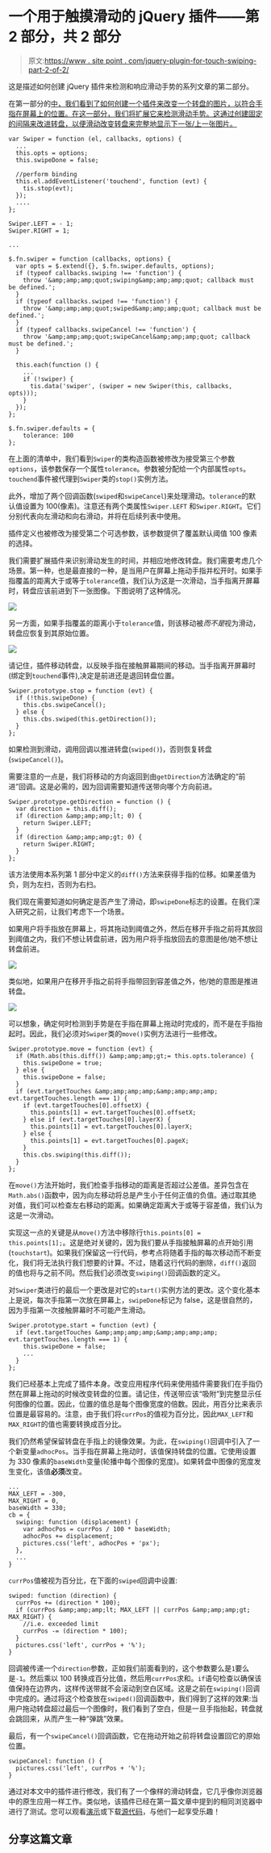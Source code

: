 # 一个用于触摸滑动的 jQuery 插件——第 2 部分，共 2 部分

> 原文:[https://www . site point . com/jquery-plugin-for-touch-swiping-part-2-of-2/](https://www.sitepoint.com/jquery-plugin-for-touch-swiping-part-2-of-2/)

这是描述如何创建 jQuery 插件来检测和响应滑动手势的系列文章的第二部分。

在第一部分的[中，我们看到了如何创建一个插件来改变一个转盘的图片，以符合手指在屏幕上的位置。在这一部分，我们将扩展它来检测滑动手势。这通过创建固定的间隔来改进转盘，以便滑动改变转盘来完整地显示下一张/上一张图片。](https://www.sitepoint.com/jquery-plugin-for-touch-swiping-part-1-of-2/)

```
var Swiper = function (el, callbacks, options) {
  ...
  this.opts = options;
  this.swipeDone = false;

  //perform binding
  this.el.addEventListener('touchend', function (evt) {
    tis.stop(evt);
  });
  ....
};

Swiper.LEFT = - 1;
Swiper.RIGHT = 1;

...

$.fn.swiper = function (callbacks, options) {
  var opts = $.extend({}, $.fn.swiper.defaults, options);
  if (typeof callbacks.swiping !== 'function') {
    throw '&amp;amp;amp;quot;swiping&amp;amp;amp;quot; callback must be defined.';
  }
  if (typeof callbacks.swiped !== 'function') {
    throw '&amp;amp;amp;quot;swiped&amp;amp;amp;quot; callback must be defined.';
  }
  if (typeof callbacks.swipeCancel !== 'function') {
    throw '&amp;amp;amp;quot;swipeCancel&amp;amp;amp;quot; callback must be defined.';
  }

  this.each(function () {
    ...
    if (!swiper) {
      tis.data('swiper', (swiper = new Swiper(this, callbacks, opts)));
    }
  });
};

$.fn.swiper.defaults = {
    tolerance: 100
};
```

在上面的清单中，我们看到`Swiper`的类构造函数被修改为接受第三个参数`options`，该参数保存一个属性`tolerance`。参数被分配给一个内部属性`opts`。`touchend`事件被代理到`Swiper`类的`stop()`实例方法。

此外，增加了两个回调函数(`swiped`和`swipeCancel`)来处理滑动。`tolerance`的默认值设置为 100(像素)。注意还有两个类属性`Swiper.LEFT` 和`Swiper.RIGHT`。它们分别代表向左滑动和向右滑动，并将在后续列表中使用。

插件定义也被修改为接受第二个可选参数，该参数提供了覆盖默认阈值 100 像素的选择。

我们需要扩展插件来识别滑动发生的时间，并相应地修改转盘。我们需要考虑几个场景。第一种，也是最直接的一种，是当用户在屏幕上拖动手指并松开时。如果手指覆盖的距离大于或等于`tolerance`值，我们认为这是一次滑动，当手指离开屏幕时，转盘应该前进到下一张图像。下图说明了这种情况。

![](../Images/8c509f77e679dcc3ad9b8ac2e733f4bf.png)

另一方面，如果手指覆盖的距离小于`tolerance`值，则该移动被*而不是*视为滑动，转盘应恢复到其原始位置。

![](../Images/de5ce4840fce76a0cd84188e46937f92.png)

请记住，插件移动转盘，以反映手指在接触屏幕期间的移动。当手指离开屏幕时(绑定到`touchend`事件),决定是前进还是退回转盘位置。

```
Swiper.prototype.stop = function (evt) {
  if (!this.swipeDone) {
    this.cbs.swipeCancel();
  } else {
    this.cbs.swiped(this.getDirection());
  }
};
```

如果检测到滑动，调用回调以推进转盘(`swiped()`)，否则恢复转盘(`swipeCancel()`)。

需要注意的一点是，我们将移动的方向返回到由`getDirection`方法确定的“前进”回调。这是必需的，因为回调需要知道传送带向哪个方向前进。

```
Swiper.prototype.getDirection = function () {
  var direction = this.diff();
  if (direction &amp;amp;amp;lt; 0) {
    return Swiper.LEFT;
  }
  if (direction &amp;amp;amp;gt; 0) {
    return Swiper.RIGHT;
  }
};
```

该方法使用本系列第 1 部分中定义的`diff()`方法来获得手指的位移。如果差值为负，则为左扫，否则为右扫。

我们现在需要知道如何确定是否产生了滑动，即`swipeDone`标志的设置。在我们深入研究之前，让我们考虑下一个场景。

如果用户将手指放在屏幕上，将其拖动到阈值之外，然后在移开手指之前将其放回到阈值之内，我们不想让转盘前进，因为用户将手指放回去的意图是他/她不想让转盘前进。

![](../Images/b3555ccccc7ae131786a6e40f384e426.png)

类似地，如果用户在移开手指之前将手指带回到容差值之外，他/她的意图是推进转盘。

![](../Images/b909fab44c0518751e736e0afc29ce1b.png)

可以想象，确定何时检测到手势是在手指在屏幕上拖动时完成的，而不是在手指抬起时。因此，我们必须对`Swiper`类的`move()`实例方法进行一些修改。

```
Swiper.prototype.move = function (evt) {
  if (Math.abs(this.diff()) &amp;amp;amp;gt;= this.opts.tolerance) {
    this.swipeDone = true;
  } else {
    this.swipeDone = false;
  }
  if (evt.targetTouches &amp;amp;amp;amp;&amp;amp;amp;amp; evt.targetTouches.length === 1) {
    if (evt.targetTouches[0].offsetX) {
      this.points[1] = evt.targetTouches[0].offsetX;
    } else if (evt.targetTouches[0].layerX) {
      this.points[1] = evt.targetTouches[0].layerX;
    } else {
      this.points[1] = evt.targetTouches[0].pageX;
    }
    this.cbs.swiping(this.diff());
  }
};
```

在`move()`方法开始时，我们检查手指移动的距离是否超过公差值。差异包含在`Math.abs()`函数中，因为向左移动将总是产生小于任何正值的负值。通过取其绝对值，我们可以检查左右移动的距离。如果确定距离大于或等于容差值，我们认为这是一次滑动。

实现这一点的关键是从`move()`方法中移除行`this.points[0] = this.points[1];`。这是绝对关键的，因为我们要从手指接触屏幕的点开始引用(`touchstart`)。如果我们保留这一行代码，参考点将随着手指的每次移动而不断变化，我们将无法执行我们想要的计算。不过，随着这行代码的删除，`diff()`返回的值也将与之前不同。然后我们必须改变`swiping()`回调函数的定义。

对`Swiper`类进行的最后一个更改是对它的`start()`实例方法的更改。这个变化基本上是说，每次手指第一次放在屏幕上，`swipeDone`标记为 false，这是很自然的，因为手指第一次接触屏幕时不可能产生滑动。

```
Swiper.prototype.start = function (evt) {
  if (evt.targetTouches &amp;amp;amp;amp;&amp;amp;amp;amp; evt.targetTouches.length === 1) {
    this.swipeDone = false;
    ...
  }
};
```

我们已经基本上完成了插件本身。改变应用程序代码来使用插件需要我们在手指仍然在屏幕上拖动的时候改变转盘的位置。请记住，传送带应该“吸附”到完整显示任何图像的位置。因此，位置的值总是每个图像宽度的倍数。因此，用百分比来表示位置是最容易的。注意，由于我们将`currPos`的值视为百分比，因此`MAX_LEFT`和`MAX_RIGHT`的值也需要转换成百分比。

我们仍然希望保留转盘在手指上的镜像效果。为此，在`swiping()`回调中引入了一个新变量`adhocPos`。当手指在屏幕上拖动时，该值保持转盘的位置。它使用设置为 330 像素的`baseWidth`变量(轮播中每个图像的宽度)。如果转盘中图像的宽度发生变化，该值**必须**改变。

```
...
MAX_LEFT = -300,
MAX_RIGHT = 0,
baseWidth = 330;
cb = {
  swiping: function (displacement) {
    var adhocPos = currPos / 100 * baseWidth;
    adhocPos += displacement;
    pictures.css('left', adhocPos + 'px');
  },
  ...
}
```

`currPos`值被视为百分比，在下面的`swiped`回调中设置:

```
swiped: function (direction) {
  currPos += (direction * 100);
  if (currPos &amp;amp;amp;lt; MAX_LEFT || currPos &amp;amp;amp;gt; MAX_RIGHT) {
    //i.e. exceeded limit
    currPos -= (direction * 100);
  }
  pictures.css('left', currPos + '%');
}
```

回调被传递一个`direction`参数，正如我们前面看到的，这个参数要么是`1`要么是`-1`。然后乘以 100 转换成百分比值，然后用`currPos`求和。`if`语句检查以确保该值保持在边界内，这样传送带就不会滚动到空白区域。这是之前在`swiping()`回调中完成的。通过将这个检查放在`swiped()`回调函数中，我们得到了这样的效果:当用户拖动转盘超过最后一个图像时，我们看到了空白，但是一旦手指抬起，转盘就会跳回来，从而产生一种“弹跳”效果。

最后，有一个`swipeCancel()`回调函数，它在拖动开始之前将转盘设置回它的原始位置。

```
swipeCancel: function () {
  pictures.css('left', currPos + '%');
}
```

通过对本文中的插件进行修改，我们有了一个像样的滑动转盘，它几乎像你浏览器中的原生应用一样工作。类似地，该插件已经在第一篇文章中提到的相同浏览器中进行了测试。您可以观看[演示](http://jspro.rojakcoder.com/touchswipe2 "See working demo")或下载[源代码](http://jspro.rojakcoder.com/touchswipe2/touchswipe2.zip "Download ZIP file")，与他们一起享受乐趣！

## 分享这篇文章